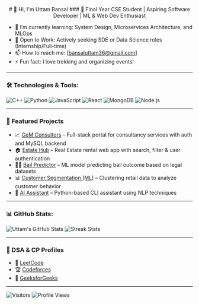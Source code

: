 <div align="center">
# 👋 Hi, I'm Uttam Bansal  
### 🚀 Final Year CSE Student | Aspiring Software Developer | ML & Web Dev Enthusiast
</div>

- 🌱 I’m currently learning: System Design, Microservices Architecture, and MLOps  
- 💼 Open to Work: Actively seeking SDE or Data Science roles (Internship/Full-time)
- 📫 How to reach me: [bansaluttam36@gmail.com] 
- ⚡ Fun fact: I love trekking and organizing events!

---

### 🛠️ Technologies & Tools:
![C++](https://img.shields.io/badge/-C++-333?style=flat&logo=c%2B%2B)
![Python](https://img.shields.io/badge/-Python-333?style=flat&logo=python)
![JavaScript](https://img.shields.io/badge/-JavaScript-333?style=flat&logo=javascript)
![React](https://img.shields.io/badge/-React-333?style=flat&logo=react)
![MongoDB](https://img.shields.io/badge/-MongoDB-333?style=flat&logo=mongodb)
![Node.js](https://img.shields.io/badge/-Node.js-333?style=flat&logo=node.js)

---

### 🚀 Featured Projects
- 📈 [GeM Consultors](https://gemconsulters.in/) – Full-stack portal for consultancy services with auth and MySQL backend
- 🏠 [Estate Hub](https://github.com/uttambansal/real-estate-app) – Real Estate rental web app with search, filter & user authentication
- 🧑‍⚖️ [Bail Predictor](https://github.com/uttambansal/bail-predictor) – ML model predicting bail outcome based on legal datasets
- 📊 [Customer Segmentation (ML)](https://github.com/uttambansal/customer-segmentation) – Clustering retail data to analyze customer behavior
- 🤖 [AI Assistant](https://github.com/uttambansal/ai-assistant) – Python-based CLI assistant using NLP techniques

---

### 📊 GitHub Stats:
![Uttam's GitHub Stats](https://github-readme-stats.vercel.app/api?username=uttambansal&show_icons=true&theme=github_dark)
![Streak Stats](https://github-readme-streak-stats.herokuapp.com/?user=uttambansal&theme=github_dark)

---

### 🧠 DSA & CP Profiles
- 🔗 [LeetCode](https://leetcode.com/u/bansaluttam36/)
- 🏆 [Codeforces](https://codeforces.com/profile/bansaluttam36)
- 📘 [GeeksforGeeks](https://www.geeksforgeeks.org/user/bansaluttam36/)

---

![Visitors](https://komarev.com/ghpvc/?username=uttambansal&style=flat-square)
![Profile Views](https://img.shields.io/github/followers/uttambansal?style=flat-square)
